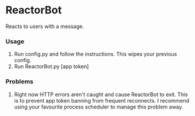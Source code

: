 # ReactorBot
Reacts to users with a message.

### Usage
1. Run config.py and follow the instructions. This wipes your previous config.
2. Run ReactorBot.py [app token]


### Problems
1. Right now HTTP errors aren't caught and cause ReactorBot to exit. This is to prevent app token banning from frequent reconnects. I recommend using your favourite process
scheduler to manage this problem away.